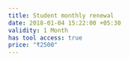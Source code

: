 ```yaml
---
title: Student monthly renewal
date: 2018-01-04 15:22:00 +05:30
validity: 1 Month
has tool access: true
price: "₹2500"
---
```


